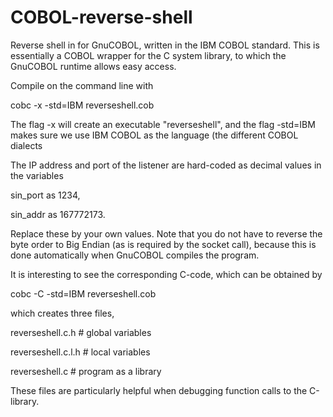 # COBOL-reverse-shell
Reverse shell in for GnuCOBOL, written in the IBM COBOL standard.
This is essentially a COBOL wrapper for the C system library, to which the GnuCOBOL runtime allows easy access.

Compile on the command line with

  cobc -x -std=IBM reverseshell.cob
  
The flag -x will create an executable "reverseshell", and the flag -std=IBM makes sure we use IBM COBOL as the language (the different COBOL dialects

The IP address and port of the listener are hard-coded as decimal values in the variables

  sin_port as 1234,
  
  sin_addr as 167772173.
  
Replace these by your own values. Note that you do not have to reverse the byte order to Big Endian (as is required by the socket call), because this is done automatically when GnuCOBOL compiles the program.

It is interesting to see the corresponding C-code, which can be obtained by

  cobc -C -std=IBM reverseshell.cob
  
which creates three files,

  reverseshell.c.h    # global variables
  
  reverseshell.c.l.h  # local variables
  
  reverseshell.c      # program as a library
  
These files are particularly helpful when debugging function calls to the C-library.
